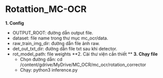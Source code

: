 # Rotattion_MC-OCR
**1. Config**
- OUTPUT_ROOT: đường dẫn output file.
- dataset: file name trong thư mục mc_ocr/data.
- raw_train_img_dir: đường dẫn file ảnh raw.
- det_out_txt_dir: đường dẫn file txt sau khi detector.
- rot_model_path: file weights
**2. Cài thư viện cần thiết **
**3. Chạy file**
   - Chọn đường dẫn: cd /content/gdrive/MyDrive/MC_OCR/mc_ocr/rotation_corrector
   - Chạy: python3 inference.py
